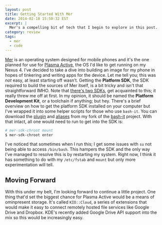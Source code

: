 ```yaml
---
layout: post
title: Getting Started With Mer
date: 2014-02-18 15:50:32 EST
excerpt: |
  Mer's a compelling bit of tech that I begin to explore in this post.
category: review
tags:
  - mer
  - code
---
```


[Mer][mer] is an operating system designed for mobile phones and it's the one
planned for use for [Plasma Active][plasma_active], the OS I'd like to get
running on my Nexus 4. I've decided to take a dive into building an image for
my phone in hopes of tinkering and writing apps for the device. Let me tell
you; this was *not* easy, at least starting off wasn’t. Getting the **Platform SDK**,
the SDK required to build the sources of Mer itself, is a bit tricky and isn't
that straightforward IMHO. Note that [there's two SDKs][mer_sdks], get
acquainted to this; it really threw me off at first. In my opinion, it should
be named the **Platform Development Kit**, or a toolchain if anything; but
hey. There's a brief overview on how to get the platform SDK installed on your
computer but I've wrapped it into some helper scripts for those who use
`bash-it`. You can download the [plugin][mer_install_plugin] and
[aliases][mer_install_alias] from my fork of the [bash-it][bash_it] project.
With that intact, all one would need to run to get into the SDK is:

```bash
# mer-sdk-chroot mount
$ mer-sdk-chroot enter
```

I've noticed that sometimes when I run this; I get some issues with `su` not
being able to access `/bin/bash`. This hampers the SDK and the only way I've
managed to resolve this is by restarting my system. Right now, I think it has
something to do with my `/etc/fstab` and `mount` but only more experimentation
will tell.

## Moving Forward

With this under my belt, I'm looking forward to continue a little project. One
thing that'd set the biggest chance for Plasma Active would be a means of
ominpresent storage. It's called `KIO::Cloud`, a series of extensions that
would make it easy to connect remotely hosted file services like Google Drive
and Dropbox. KDE's recently added Google Drive API support into the mix so
this would be increasingly easy.

[mer]: http://merproject.org/
[plasma_active]: http://plasma-active.org/
[pdk]: https://wiki.merproject.org/wiki/Platform_SDK#Using_the_platform_SDK
[bash_it]: https://github.com/revans/bash-it
[mer_sdks]: https://wiki.merproject.org/wiki/Platform_SDK#Mer_platform_SDK
[mer_install_plugin]: http://url.jalcine.me/1cnipOn
[mer_install_alias]: http://url.jalcine.me/1kTjAdp
